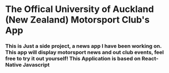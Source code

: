 <h1>The Offical University of Auckland (New Zealand) Motorsport Club's App</h1>

<h3>This is Just a side project, a news app I have been working on. This app will display motorsport news and out club events, feel free to try it out yourself! This Application is based on React-Native Javascript</h3>
